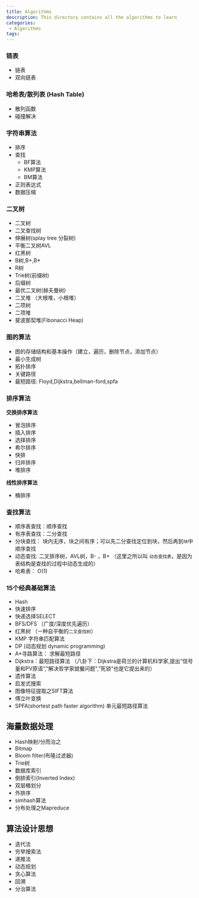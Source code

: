 ```yaml
---
title: Algorithms
description: This directory contains all the algorithms to learn
categories: 
 - Algorithms
tags:
---
```



### 链表

* 链表
* 双向链表
 
### 哈希表/散列表 (Hash Table)

* 散列函数
* 碰撞解决

### 字符串算法  

* 排序
* 查找
    * BF算法  
    * KMP算法  
    * BM算法  
* 正则表达式
* 数据压缩


### 二叉树

* 二叉树    
* 二叉查找树   
* 伸展树(splay tree 分裂树)   
* 平衡二叉树AVL    
* 红黑树  
* B树,B+,B*  
* R树  
* Trie树(前缀树)  
* 后缀树  
* 最优二叉树(赫夫曼树) 
* 二叉堆 （大根堆，小根堆）   
* 二项树    
* 二项堆  
* 斐波那契堆(Fibonacci Heap)   


### 图的算法

* 图的存储结构和基本操作（建立，遍历，删除节点，添加节点）   
* 最小生成树  
* 拓扑排序  
* 关键路径  
* 最短路径: Floyd,Dijkstra,bellman-ford,spfa  
  
  
  
### 排序算法

**交换排序算法**

* 冒泡排序
* 插入排序    
* 选择排序    
* 希尔排序
* 快排   
* 归并排序  
* 堆排序

**线性排序算法**
    
* 桶排序 
  
  
### 查找算法  

* 顺序表查找：顺序查找  
* 有序表查找：二分查找  
* 分块查找： 块内无序，块之间有序；可以先二分查找定位到块，然后再到`块`中顺序查找  
* 动态查找:  二叉排序树，AVL树，B- ，B+    （这里之所以叫 `动态查找表`，是因为表结构是查找的过程中动态生成的）
* 哈希表：  O(1)     


### 15个经典基础算法

* Hash  
* 快速排序 
* 快递选择SELECT 
* BFS/DFS （广度/深度优先遍历）    
* 红黑树 （一种自平衡的`二叉查找树`）  
* KMP    字符串匹配算法
* DP (动态规划 dynamic programming)   
* A*寻路算法： 求解最短路径 
* Dijkstra：最短路径算法 （八卦下：Dijkstra是荷兰的计算机科学家,提出”信号量和PV原语“,"解决哲学家就餐问题",”死锁“也是它提出来的） 
* 遗传算法  
* 启发式搜索   
* 图像特征提取之SIFT算法  
* 傅立叶变换  
* SPFA(shortest path faster algorithm)  单元最短路径算法  
    


## 海量数据处理

* Hash映射/分而治之
* Bitmap
* Bloom filter(布隆过滤器)
* Trie树
* 数据库索引
* 倒排索引(Inverted Index)
* 双层桶划分
* 外排序
* simhash算法
* 分布处理之Mapreduce


## 算法设计思想
 
* 迭代法  
* 穷举搜索法  
* 递推法  
* 动态规划  
* 贪心算法  
* 回溯  
* 分治算法  

